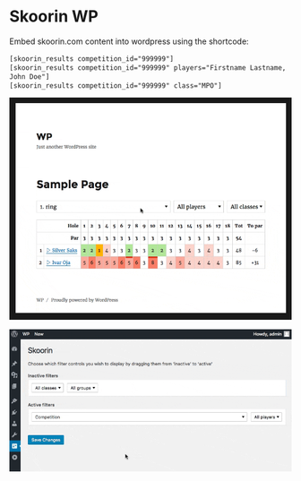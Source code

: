 # Skoorin WP #

Embed skoorin.com content into wordpress using the shortcode:

```
[skoorin_results competition_id="999999"]
[skoorin_results competition_id="999999" players="Firstname Lastname, John Doe"]
[skoorin_results competition_id="999999" class="MPO"]
```

![](skoorin/screenshot-1.gif)<br>

![](skoorin/screenshot-2.gif)